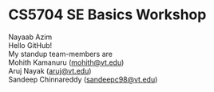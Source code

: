 # CS5704 SE Basics Workshop <br/>
Nayaab Azim <br/>
Hello GitHub! <br/>
My standup team-members are <br/>
Mohith Kamanuru (mohith@vt.edu)  <br/>
Aruj Nayak (aruj@vt.edu) <br/>
Sandeep Chinnareddy (sandeepc98@vt.edu) <br/>
